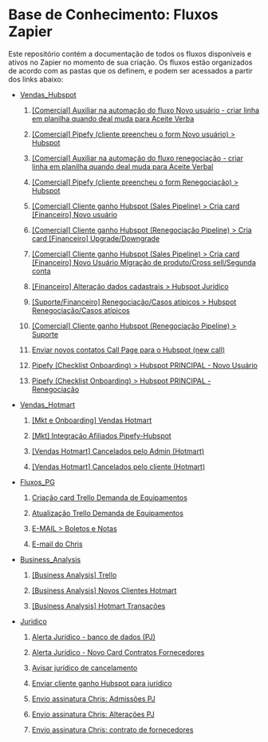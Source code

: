 # Base de Conhecimento: Fluxos Zapier

Este repositório contém a documentação de todos os fluxos disponíveis e ativos no Zapier no momento de sua criação. Os fluxos estão organizados de acordo com as pastas que os definem, e podem ser acessados a partir dos links abaixo:

* [Vendas_Hubspot](https://github.com/eNotas/1.Fluxos_Zapier/blob/main/fluxos/Vendas_Hubspot.md)

  1. [[Comercial] Auxiliar na automação do fluxo Novo usuário - criar linha em planilha quando deal muda para Aceite Verba](https://github.com/eNotas/1.Fluxos_Zapier/blob/main/fluxos/Vendas_Hubspot.md#1-comercial-auxiliar-na-automação-do-fluxo-novo-usuário---criar-linha-em-planilha-quando-deal-muda-para-aceite-verbal)

  2. [[Comercial] Pipefy (cliente preencheu o form Novo usuário) > Hubspot](https://github.com/eNotas/1.Fluxos_Zapier/blob/main/fluxos/Vendas_Hubspot.md#2-comercial-pipefy-cliente-preencheu-o-form-novo-usuário--hubspot)

  3. [[Comercial] Auxiliar na automação do fluxo renegociação - criar linha em planilha quando deal muda para Aceite Verbal](https://github.com/eNotas/1.Fluxos_Zapier/blob/main/fluxos/Vendas_Hubspot.md#3-comercial-auxiliar-na-automação-do-fluxo-renegociação---criar-linha-em-planilha-quando-deal-muda-para-aceite-verbal)

  4. [[Comercial] Pipefy (cliente preencheu o form Renegociação) > Hubspot](https://github.com/eNotas/1.Fluxos_Zapier/blob/main/fluxos/Vendas_Hubspot.md#4-comercial-pipefy-cliente-preencheu-o-form-renegociação--hubspot)

  5. [[Comercial] Cliente ganho Hubspot (Sales Pipeline) > Cria card [Financeiro] Novo usuário](https://github.com/eNotas/1.Fluxos_Zapier/blob/main/fluxos/Vendas_Hubspot.md#5-comercial-cliente-ganho-hubspot-sales-pipeline--cria-card-financeiro-novo-usuário)

  6. [[Comercial] Cliente ganho Hubspot (Renegociação Pipeline) > Cria card [Financeiro] Upgrade/Downgrade](https://github.com/eNotas/1.Fluxos_Zapier/blob/main/fluxos/Vendas_Hubspot.md#6-comercial-cliente-ganho-hubspot-renegociação-pipeline--cria-card-financeiro-upgradedowngrade)

  7. [[Comercial] Cliente ganho Hubspot (Sales Pipeline) > Cria card [Financeiro] Novo Usuário Migração de produto/Cross sell/Segunda conta](https://github.com/eNotas/1.Fluxos_Zapier/blob/main/fluxos/Vendas_Hubspot.md#7-comercial-cliente-ganho-hubspot-sales-pipeline--cria-card-financeiro-novo-usuário-migração-de-produtocross-sellsegunda-conta)

  8.  [[Financeiro] Alteração dados cadastrais > Hubspot Jurídico](https://github.com/eNotas/1.Fluxos_Zapier/blob/main/fluxos/Vendas_Hubspot.md#8-financeiro-alteração-dados-cadastrais--hubspot-jurídico)

  9. [[Suporte/Financeiro] Renegociação/Casos atípicos > Hubspot Renegociação/Casos atípicos](https://github.com/eNotas/1.Fluxos_Zapier/blob/main/fluxos/Vendas_Hubspot.md#9-suportefinanceiro-renegociaçãocasos-atípicos--hubspot-renegociaçãocasos-atípicos)

  10. [[Comercial] Cliente ganho Hubspot (Renegociação Pipeline) > Suporte](https://github.com/eNotas/1.Fluxos_Zapier/blob/main/fluxos/Vendas_Hubspot.md#10-comercial-cliente-ganho-hubspot-renegociação-pipeline--suporte)

  11. [Enviar novos contatos Call Page para o Hubspot (new call)](https://github.com/eNotas/1.Fluxos_Zapier/blob/main/fluxos/Vendas_Hubspot.md#11-enviar-novos-contatos-call-page-para-o-hubspot-new-call)

  12. [Pipefy (Checklist Onboarding) > Hubspot PRINCIPAL - Novo Usuário](https://github.com/eNotas/1.Fluxos_Zapier/blob/main/fluxos/Vendas_Hubspot.md#12-pipefy-checklist-onboarding--hubspot-principal---novo-usuário)

  13. [Pipefy (Checklist Onboarding) > Hubspot PRINCIPAL - Renegociação](https://github.com/eNotas/1.Fluxos_Zapier/blob/main/fluxos/Vendas_Hubspot.md#13-pipefy-checklist-onboarding--hubspot-principal---renegociação)

* [Vendas_Hotmart](https://github.com/eNotas/1.Fluxos_Zapier/blob/main/fluxos/Vendas_Hotmart.md)

  1. [[Mkt e Onboarding] Vendas Hotmart](https://github.com/eNotas/1.Fluxos_Zapier/blob/main/fluxos/Vendas_Hotmart.md#1-mkt-e-onboarding-vendas-hotmart)

  2. [[Mkt] Integração Afiliados Pipefy-Hubspot](https://github.com/eNotas/1.Fluxos_Zapier/blob/main/fluxos/Vendas_Hotmart.md#2-mkt-integração-afiliados-pipefy-hubspot)

  3. [[Vendas Hotmart] Cancelados pelo Admin (Hotmart)](https://github.com/eNotas/1.Fluxos_Zapier/blob/main/fluxos/Vendas_Hotmart.md#3-vendas-hotmart-cancelados-pelo-admin-hotmart)

  4. [[Vendas Hotmart] Cancelados pelo cliente (Hotmart)](https://github.com/eNotas/1.Fluxos_Zapier/blob/main/fluxos/Vendas_Hotmart.md#4-vendas-hotmart-cancelados-pelo-cliente-hotmart)

* [Fluxos_PG](https://github.com/eNotas/1.Fluxos_Zapier/blob/main/fluxos/Fluxos_PG.md)

  1. [Criação card Trello Demanda de Equipamentos](https://github.com/eNotas/1.Fluxos_Zapier/blob/main/fluxos/Fluxos_PG.md#1-criação-card-trello-demanda-de-equipamentos)

  2. [Atualização Trello Demanda de Equipamentos](https://github.com/eNotas/1.Fluxos_Zapier/blob/main/fluxos/Fluxos_PG.md#2-atualização-trello-demanda-de-equipamentos)

  3. [E-MAIL > Boletos e Notas](https://github.com/eNotas/1.Fluxos_Zapier/blob/main/fluxos/Fluxos_PG.md#3-e-mail--boletos-e-notas)

  4. [E-mail do Chris](https://github.com/eNotas/1.Fluxos_Zapier/blob/main/fluxos/Fluxos_PG.md#4-e-mail-do-chris)

* [Business_Analysis](https://github.com/eNotas/1.Fluxos_Zapier/blob/main/fluxos/Business_Analysis.md)

  1. [[Business Analysis] Trello](https://github.com/eNotas/1.Fluxos_Zapier/blob/main/fluxos/Business_Analysis.md#1-business-analysis-trello)

  2. [[Business Analysis] Novos Clientes Hotmart](https://github.com/eNotas/1.Fluxos_Zapier/blob/main/fluxos/Business_Analysis.md#2-business-analysis-novos-clientes-hotmart)

  3. [[Business Analysis] Hotmart Transações](https://github.com/eNotas/1.Fluxos_Zapier/blob/main/fluxos/Business_Analysis.md#3-business-analysis-hotmart-transações)

* [Juridico](https://github.com/eNotas/1.Fluxos_Zapier/blob/main/fluxos/Juridico.md)

  1. [Alerta Jurídico - banco de dados (PJ)](https://github.com/eNotas/1.Fluxos_Zapier/blob/main/fluxos/Juridico.md#1-alerta-jurídico---banco-de-dados-pj)

  2. [Alerta Jurídico - Novo Card Contratos Fornecedores](https://github.com/eNotas/1.Fluxos_Zapier/blob/main/fluxos/Juridico.md#2-alerta-jurídico---novo-card-contratos-fornecedores)

  3. [Avisar jurídico de cancelamento](https://github.com/eNotas/1.Fluxos_Zapier/blob/main/fluxos/Juridico.md#3-avisar-jurídico-de-cancelamento)

  4. [Enviar cliente ganho Hubspot para jurídico](https://github.com/eNotas/1.Fluxos_Zapier/blob/main/fluxos/Juridico.md#4-enviar-cliente-ganho-hubspot-para-jurídico)

  5. [Envio assinatura Chris: Admissões PJ](https://github.com/eNotas/1.Fluxos_Zapier/blob/main/fluxos/Juridico.md#5-envio-assinatura-chris-admissões-pj)

  6. [Envio assinatura Chris: Alterações PJ](https://github.com/eNotas/1.Fluxos_Zapier/blob/main/fluxos/Juridico.md#6-envio-assinatura-chris-alterações-pj)

  7. [Envio assinatura Chris: contrato de fornecedores](https://github.com/eNotas/1.Fluxos_Zapier/blob/main/fluxos/Juridico.md#7-envio-assinatura-chris-contrato-de-fornecedores)

